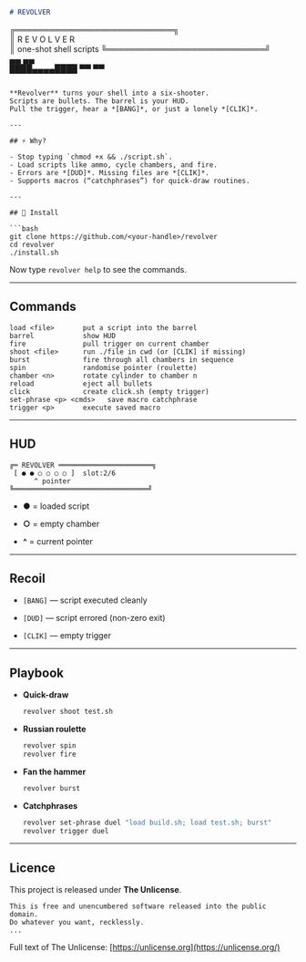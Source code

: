 ```markdown
# REVOLVER

```

╔════════════════════════════╗  
║  R E V O L V E R           
║  one-shot shell scripts
╚════════════════════════════╝  
▄▄ ▄▄  
████▄▄▄▄████ 
▀▀ ▀▀ 

````

**Revolver** turns your shell into a six-shooter.  
Scripts are bullets. The barrel is your HUD.  
Pull the trigger, hear a *[BANG]*, or just a lonely *[CLIK]*.  

---

## ⚡ Why?

- Stop typing `chmod +x && ./script.sh`.  
- Load scripts like ammo, cycle chambers, and fire.  
- Errors are *[DUD]*. Missing files are *[CLIK]*.  
- Supports macros (“catchphrases”) for quick-draw routines.  

---

## 🔧 Install

```bash
git clone https://github.com/<your-handle>/revolver
cd revolver
./install.sh
````

Now type `revolver help` to see the commands.

---

## Commands

```
load <file>       put a script into the barrel
barrel            show HUD
fire              pull trigger on current chamber
shoot <file>      run ./file in cwd (or [CLIK] if missing)
burst             fire through all chambers in sequence
spin              randomise pointer (roulette)
chamber <n>       rotate cylinder to chamber n
reload            eject all bullets
click             create click.sh (empty trigger)
set-phrase <p> <cmds>   save macro catchphrase
trigger <p>       execute saved macro
```

---

## HUD

```
╔═ REVOLVER ═══════════════════════╗
 [ ● ● ○ ○ ○ ○ ]  slot:2/6
      ^ pointer
╚═════════════════════════════════╝
```

- **●** = loaded script
    
- **○** = empty chamber
    
- **^** = current pointer
    

---

## Recoil

- `[BANG]` — script executed cleanly
    
- `[DUD]` — script errored (non-zero exit)
    
- `[CLIK]` — empty trigger
    

---

## Playbook

- **Quick-draw**
    
    ```bash
    revolver shoot test.sh
    ```
    
- **Russian roulette**
    
    ```bash
    revolver spin
    revolver fire
    ```
    
- **Fan the hammer**
    
    ```bash
    revolver burst
    ```
    
- **Catchphrases**
    
    ```bash
    revolver set-phrase duel "load build.sh; load test.sh; burst"
    revolver trigger duel
    ```
    

---

## Licence

This project is released under **The Unlicense**.

```
This is free and unencumbered software released into the public domain.
Do whatever you want, recklessly.
...
```

Full text of The Unlicense: [https://unlicense.org](https://unlicense.org/)

